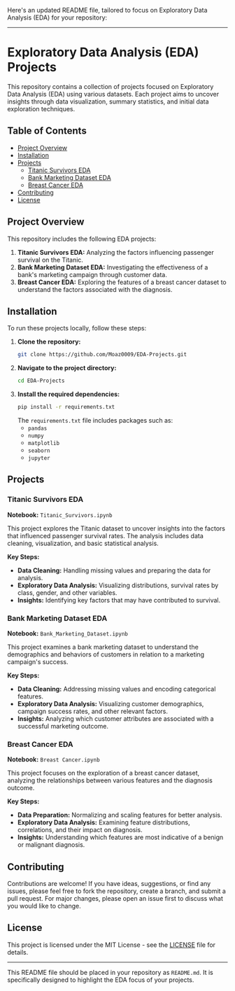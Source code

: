 Here's an updated README file, tailored to focus on Exploratory Data Analysis (EDA) for your repository:

---

# Exploratory Data Analysis (EDA) Projects

This repository contains a collection of projects focused on Exploratory Data Analysis (EDA) using various datasets. Each project aims to uncover insights through data visualization, summary statistics, and initial data exploration techniques.

## Table of Contents

- [Project Overview](#project-overview)
- [Installation](#installation)
- [Projects](#projects)
  - [Titanic Survivors EDA](#titanic-survivors-eda)
  - [Bank Marketing Dataset EDA](#bank-marketing-dataset-eda)
  - [Breast Cancer EDA](#breast-cancer-eda)
- [Contributing](#contributing)
- [License](#license)

## Project Overview

This repository includes the following EDA projects:

1. **Titanic Survivors EDA:** Analyzing the factors influencing passenger survival on the Titanic.
2. **Bank Marketing Dataset EDA:** Investigating the effectiveness of a bank's marketing campaign through customer data.
3. **Breast Cancer EDA:** Exploring the features of a breast cancer dataset to understand the factors associated with the diagnosis.

## Installation

To run these projects locally, follow these steps:

1. **Clone the repository:**
    ```bash
    git clone https://github.com/Moaz0009/EDA-Projects.git
    ```
2. **Navigate to the project directory:**
    ```bash
    cd EDA-Projects
    ```
3. **Install the required dependencies:**
    ```bash
    pip install -r requirements.txt
    ```
    The `requirements.txt` file includes packages such as:
    - `pandas`
    - `numpy`
    - `matplotlib`
    - `seaborn`
    - `jupyter`

## Projects

### Titanic Survivors EDA

**Notebook:** `Titanic_Survivors.ipynb`

This project explores the Titanic dataset to uncover insights into the factors that influenced passenger survival rates. The analysis includes data cleaning, visualization, and basic statistical analysis.

**Key Steps:**
- **Data Cleaning:** Handling missing values and preparing the data for analysis.
- **Exploratory Data Analysis:** Visualizing distributions, survival rates by class, gender, and other variables.
- **Insights:** Identifying key factors that may have contributed to survival.

### Bank Marketing Dataset EDA

**Notebook:** `Bank_Marketing_Dataset.ipynb`

This project examines a bank marketing dataset to understand the demographics and behaviors of customers in relation to a marketing campaign's success.

**Key Steps:**
- **Data Cleaning:** Addressing missing values and encoding categorical features.
- **Exploratory Data Analysis:** Visualizing customer demographics, campaign success rates, and other relevant factors.
- **Insights:** Analyzing which customer attributes are associated with a successful marketing outcome.

### Breast Cancer EDA

**Notebook:** `Breast Cancer.ipynb`

This project focuses on the exploration of a breast cancer dataset, analyzing the relationships between various features and the diagnosis outcome.

**Key Steps:**
- **Data Preparation:** Normalizing and scaling features for better analysis.
- **Exploratory Data Analysis:** Examining feature distributions, correlations, and their impact on diagnosis.
- **Insights:** Understanding which features are most indicative of a benign or malignant diagnosis.

## Contributing

Contributions are welcome! If you have ideas, suggestions, or find any issues, please feel free to fork the repository, create a branch, and submit a pull request. For major changes, please open an issue first to discuss what you would like to change.

## License

This project is licensed under the MIT License - see the [LICENSE](LICENSE) file for details.

---

This README file should be placed in your repository as `README.md`. It is specifically designed to highlight the EDA focus of your projects.
